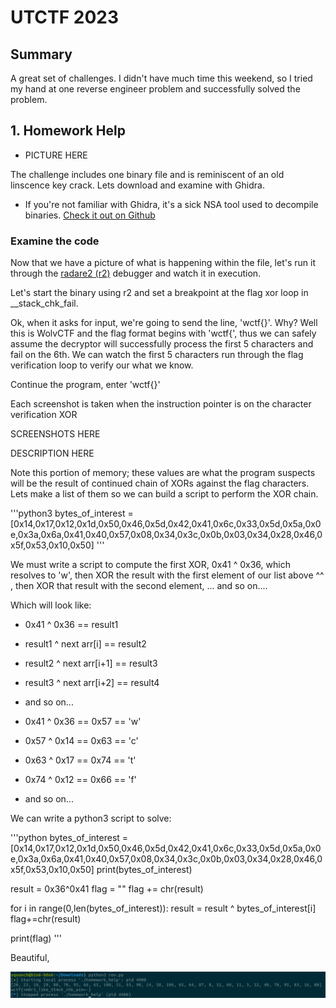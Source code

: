 # UTCTF 2023

## Summary
A great set of challenges. I didn't have much time this weekend, so I tried my hand at one reverse engineer problem and successfully solved the problem.

## 1. Homework Help

* PICTURE HERE

The challenge includes one binary file and is reminiscent of an old linscence key crack. Lets download and examine with Ghidra. 

* If you're not familiar with Ghidra, it's a sick NSA tool used to decompile binaries. [Check it out on Github](https://github.com/NationalSecurityAgency/ghidra)

### Examine the code


Now that we have a picture of what is happening within the file, let's run it through the [radare2 (r2)](https://github.com/radareorg/radare2) debugger and watch it in execution. 

Let's start the binary using r2 and set a breakpoint at the flag xor loop in __stack_chk_fail. 

Ok, when it asks for input, we're going to send the line, 'wctf{}'. Why? Well this is WolvCTF and the flag format begins with 'wctf{', thus we can safely assume the decryptor will successfully process the first 5 characters and fail on the 6th. We can watch the first 5 characters run through the flag verification loop to verify our what we know. 

Continue the program, enter 'wctf{}'

Each screenshot is taken when the instruction pointer is on the character verification XOR

SCREENSHOTS HERE

DESCRIPTION HERE










Note this portion of memory; these values are what the program suspects will be the result of continued chain of XORs against the flag characters. Lets make a list of them so we can build a script to perform the XOR chain. 

'''python3
bytes_of_interest = [0x14,0x17,0x12,0x1d,0x50,0x46,0x5d,0x42,0x41,0x6c,0x33,0x5d,0x5a,0x0e,0x3a,0x6a,0x41,0x40,0x57,0x08,0x34,0x3c,0x0b,0x03,0x34,0x28,0x46,0x5f,0x53,0x10,0x50]
'''

We must write a script to compute the first XOR, 0x41 ^ 0x36, which resolves to 'w', then XOR the result with the first element of our list above ^^ , then XOR that result with the second element, ... and so on....

Which will look like:
* 0x41 ^ 0x36  == result1
* result1 ^ next arr[i] == result2
* result2 ^ next arr[i+1] == result3
* result3 ^ next arr[i+2] == result4
* and so on...

* 0x41 ^ 0x36 == 0x57 == 'w'
* 0x57 ^ 0x14 == 0x63 == 'c'
* 0x63 ^ 0x17 == 0x74 == 't'
* 0x74 ^ 0x12 == 0x66 == 'f'
* and so on...

We can write a python3 script to solve:

'''python
bytes_of_interest = [0x14,0x17,0x12,0x1d,0x50,0x46,0x5d,0x42,0x41,0x6c,0x33,0x5d,0x5a,0x0e,0x3a,0x6a,0x41,0x40,0x57,0x08,0x34,0x3c,0x0b,0x03,0x34,0x28,0x46,0x5f,0x53,0x10,0x50]
print(bytes_of_interest)

result = 0x36^0x41
flag = ""
flag += chr(result)

for i in range(0,len(bytes_of_interest)):
    result = result ^ bytes_of_interest[i]
    flag+=chr(result)
    
print(flag)
'''

Beautiful,

![flag](./solve_output.png)







